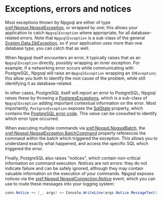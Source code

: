 # Exceptions, errors and notices

Most exceptions thrown by Npgsql are either of type <xref:Npgsql.NpgsqlException>, or wrapped by one; this allows your application to catch `NpgsqlException` where appropriate, for all database-related errors. Note that `NpgsqlException` is a sub-class of the general [System.Data.DbException](https://docs.microsoft.com/dotnet/api/system.data.common.dbexception), so if your application uses more than one database type, you can catch that as well.

When Npgsql itself encounters an error, it typically raises that as an `NpgsqlException` directly, possibly wrapping an inner exception. For example, if a networking error occurs while communicating with PostgreSQL, Npgsql will raise an `NpgsqlException` wrapping an `IOException`; this allow you both to identify the root cause of the problem, while still identifying it as database-related.

In other cases, PostgreSQL itself will report an error to PostgreSQL; Npgsql raises these by throwing a [PostgresExceptions](xref:Npgsql.PostgresException), which is a sub-class of `NpgsqlException` adding important contextual information on the error. Most importantly, `PostgresException` exposes the [SqlState](xref:Npgsql.PostgresException.SqlState) property, which contains the [PostgreSQL error code](https://www.npgsql.org/doc/api/Npgsql.PostgresException.html#Npgsql_PostgresException_SqlState). This value can be consulted to identify which error type occurred.

When executing multiple commands via <xref:Npgsql.NpgsqlBatch>, the <xref:Npgsql.NpgsqlException.BatchCommand> property references the command within the batch which triggered the exception. This allows you to understand exactly what happened, and access the specific SQL which triggered the error.

Finally, PostgreSQL also raises "notices", which contain non-critical information on command execution. Notices are not errors: they do not indicate failure and can be safely ignored, although they may contain valuable information on the execution of your commands. Npgsql exposes notices via the <xref:Npgsql.NpgsqlConnection.Notice> event, which you can use to route these messages into your logging system:

```c#
conn.Notice += (_, args) => Console.WriteLine(args.Notice.MessageText);
```
